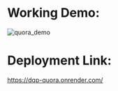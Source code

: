 # Working Demo:

![quora_demo](https://github.com/sangoleshubham20/DuplicateQuestionPair_Deployment/assets/68292241/084af9ef-c537-4339-9103-8df8cb35f7c7)

# Deployment Link:

https://dqp-quora.onrender.com/
